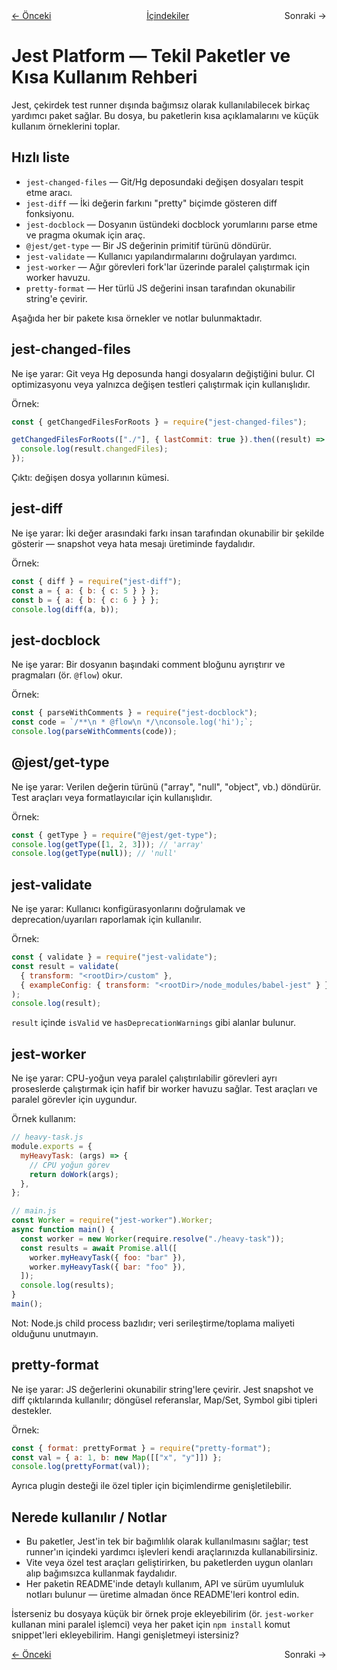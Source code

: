 <!-- navigation top -->
<div class="md-nav" style="display:flex;gap:1rem;justify-content:space-between">
  <a href="5_Mock Functions.md">← Önceki</a>
  <span><a href="1_Getting_Started.md">İçindekiler</a></span>
  <span>Sonraki →</span>
</div>

# Jest Platform — Tekil Paketler ve Kısa Kullanım Rehberi

Jest, çekirdek test runner dışında bağımsız olarak kullanılabilecek birkaç yardımcı paket sağlar. Bu dosya, bu paketlerin kısa açıklamalarını ve küçük kullanım örneklerini toplar.

## Hızlı liste

- `jest-changed-files` — Git/Hg deposundaki değişen dosyaları tespit etme aracı.
- `jest-diff` — İki değerin farkını "pretty" biçimde gösteren diff fonksiyonu.
- `jest-docblock` — Dosyanın üstündeki docblock yorumlarını parse etme ve pragma okumak için araç.
- `@jest/get-type` — Bir JS değerinin primitif türünü döndürür.
- `jest-validate` — Kullanıcı yapılandırmalarını doğrulayan yardımcı.
- `jest-worker` — Ağır görevleri fork'lar üzerinde paralel çalıştırmak için worker havuzu.
- `pretty-format` — Her türlü JS değerini insan tarafından okunabilir string'e çevirir.

Aşağıda her bir pakete kısa örnekler ve notlar bulunmaktadır.

## jest-changed-files

Ne işe yarar: Git veya Hg deposunda hangi dosyaların değiştiğini bulur. CI optimizasyonu veya yalnızca değişen testleri çalıştırmak için kullanışlıdır.

Örnek:

```js
const { getChangedFilesForRoots } = require("jest-changed-files");

getChangedFilesForRoots(["./"], { lastCommit: true }).then((result) => {
  console.log(result.changedFiles);
});
```

Çıktı: değişen dosya yollarının kümesi.

## jest-diff

Ne işe yarar: İki değer arasındaki farkı insan tarafından okunabilir bir şekilde gösterir — snapshot veya hata mesajı üretiminde faydalıdır.

Örnek:

```js
const { diff } = require("jest-diff");
const a = { a: { b: { c: 5 } } };
const b = { a: { b: { c: 6 } } };
console.log(diff(a, b));
```

## jest-docblock

Ne işe yarar: Bir dosyanın başındaki comment bloğunu ayrıştırır ve pragmaları (ör. `@flow`) okur.

Örnek:

```js
const { parseWithComments } = require("jest-docblock");
const code = `/**\n * @flow\n */\nconsole.log('hi');`;
console.log(parseWithComments(code));
```

## @jest/get-type

Ne işe yarar: Verilen değerin türünü ("array", "null", "object", vb.) döndürür. Test araçları veya formatlayıcılar için kullanışlıdır.

Örnek:

```js
const { getType } = require("@jest/get-type");
console.log(getType([1, 2, 3])); // 'array'
console.log(getType(null)); // 'null'
```

## jest-validate

Ne işe yarar: Kullanıcı konfigürasyonlarını doğrulamak ve deprecation/uyarıları raporlamak için kullanılır.

Örnek:

```js
const { validate } = require("jest-validate");
const result = validate(
  { transform: "<rootDir>/custom" },
  { exampleConfig: { transform: "<rootDir>/node_modules/babel-jest" } }
);
console.log(result);
```

`result` içinde `isValid` ve `hasDeprecationWarnings` gibi alanlar bulunur.

## jest-worker

Ne işe yarar: CPU-yoğun veya paralel çalıştırılabilir görevleri ayrı proseslerde çalıştırmak için hafif bir worker havuzu sağlar. Test araçları ve paralel görevler için uygundur.

Örnek kullanım:

```js
// heavy-task.js
module.exports = {
  myHeavyTask: (args) => {
    // CPU yoğun görev
    return doWork(args);
  },
};

// main.js
const Worker = require("jest-worker").Worker;
async function main() {
  const worker = new Worker(require.resolve("./heavy-task"));
  const results = await Promise.all([
    worker.myHeavyTask({ foo: "bar" }),
    worker.myHeavyTask({ bar: "foo" }),
  ]);
  console.log(results);
}
main();
```

Not: Node.js child process bazlıdır; veri serileştirme/toplama maliyeti olduğunu unutmayın.

## pretty-format

Ne işe yarar: JS değerlerini okunabilir string'lere çevirir. Jest snapshot ve diff çıktılarında kullanılır; döngüsel referanslar, Map/Set, Symbol gibi tipleri destekler.

Örnek:

```js
const { format: prettyFormat } = require("pretty-format");
const val = { a: 1, b: new Map([["x", "y"]]) };
console.log(prettyFormat(val));
```

Ayrıca plugin desteği ile özel tipler için biçimlendirme genişletilebilir.

## Nerede kullanılır / Notlar

- Bu paketler, Jest'in tek bir bağımlılık olarak kullanılmasını sağlar; test runner'ın içindeki yardımcı işlevleri kendi araçlarınızda kullanabilirsiniz.
- Vite veya özel test araçları geliştirirken, bu paketlerden uygun olanları alıp bağımsızca kullanmak faydalıdır.
- Her paketin README'inde detaylı kullanım, API ve sürüm uyumluluk notları bulunur — üretime almadan önce README'leri kontrol edin.

İsterseniz bu dosyaya küçük bir örnek proje ekleyebilirim (ör. `jest-worker` kullanan mini paralel işlemci) veya her paket için `npm install` komut snippet'leri ekleyebilirim. Hangi genişletmeyi istersiniz?

<!-- navigation bottom -->
<div class="md-nav" style="display:flex;gap:1rem;justify-content:space-between">
  <a href="5_Mock Functions.md">← Önceki</a>
  <span></span>
  <span>Sonraki →</span>
</div>
